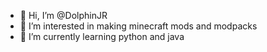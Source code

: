 - 👋 Hi, I’m @DolphinJR
- 👀 I’m interested in making minecraft mods and modpacks
- 🌱 I’m currently learning python and java

<!---
DolphinJR/DolphinJR is a ✨ special ✨ repository because its `README.md` (this file) appears on your GitHub profile.
You can click the Preview link to take a look at your changes.
--->
